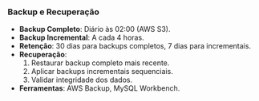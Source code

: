 ### Backup e Recuperação  
- **Backup Completo**: Diário às 02:00 (AWS S3).  
- **Backup Incremental**: A cada 4 horas.  
- **Retenção**: 30 dias para backups completos, 7 dias para incrementais.  
- **Recuperação**:  
  1. Restaurar backup completo mais recente.  
  2. Aplicar backups incrementais sequenciais.  
  3. Validar integridade dos dados.  
- **Ferramentas**: AWS Backup, MySQL Workbench.  